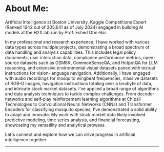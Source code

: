 # About Me:
Artificial Intelligence at Boston University, Kaggle Competitions Expert (Ranked 1642 out of 205,641 as of July 2024) engaged in building AI models at the H2X lab run by Prof. Eshed Ohn-Bar.

In my professional and research experience, I have worked with various data types across multiple projects, demonstrating a broad spectrum of data handling and analysis capabilities. This includes legal policy documents, user interaction data, compliance performance metrics, open-source datasets such as GSM8K, CommonSenseQA, and HotpotQA for LLM reasoning, and extensive environmental visual datasets paired with textual instructions for vision-language navigation. Additionally, I have engaged with audio recordings for mosquito wingbeat frequencies, massive datasets of RGB-D images, navigation instructions totaling over a terabyte of data, and intricate stock market datasets. I've applied a broad range of algorithms and data analysis techniques to tackle complex challenges. From decoder networks and self-play reinforcement learning algorithms at Chipsil Technologies to Convolutional Neural Networks (CNNs) and Transformer Encoders for classifying mosquito species, I've demonstrated a solid ability to adapt and innovate. My work with stock market data likely involved predictive modeling, time series analysis, and financial forecasting, showcasing my versatility and analytical prowess.

Let's connect and explore how we can drive progress in artificial intelligence together.

---
